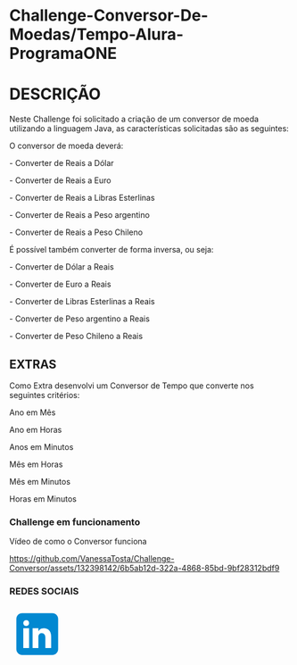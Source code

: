
# Challenge-Conversor-De-Moedas/Tempo-Alura-ProgramaONE

<h1>DESCRIÇÃO</h1>
<p>Neste Challenge foi solicitado a criação de um conversor de moeda utilizando a linguagem Java, as características solicitadas são as seguintes:</p>

<p>O conversor de moeda deverá:</p>
<p>- Converter de Reais a Dólar</p>
<p>- Converter de Reais a Euro</p>
<p>- Converter de Reais a Libras Esterlinas</p>
<p>- Converter de Reais a Peso argentino</p>
<p>- Converter de Reais a Peso Chileno</p>

<p>É possível também converter de forma inversa, ou seja:</p>
<p>- Converter de Dólar a Reais</p>
<p>- Converter de Euro a Reais</p>        
<p>- Converter de Libras Esterlinas a Reais</p>        
<p>- Converter de Peso argentino a  Reais</p>        
<p>- Converter de Peso Chileno a Reais</p></p>  

<h2>EXTRAS</h2>
<p>Como Extra desenvolvi um Conversor de Tempo que converte nos seguintes critérios:</p>
<p>Ano em Mês</p>
<p>Ano em Horas</p>
<p>Anos em Minutos</p>
<p>Mês em Horas</p>
<p>Mês em Minutos</p>
<p>Horas em Minutos</p>

<h3>Challenge em funcionamento</h3>
<p>Vídeo de como o Conversor funciona</p>

https://github.com/VanessaTosta/Challenge-Conversor/assets/132398142/6b5ab12d-322a-4868-85bd-9bf28312bdf9

<h3>REDES SOCIAIS</h3>
<svg xmlns="http://www.w3.org/2000/svg" x="0px" y="0px" width="100" height="100" viewBox="0 0 48 48">
<path fill="#0288D1" d="M42,37c0,2.762-2.238,5-5,5H11c-2.761,0-5-2.238-5-5V11c0-2.762,2.239-5,5-5h26c2.762,0,5,2.238,5,5V37z"></path><path fill="#FFF" d="M12 19H17V36H12zM14.485 17h-.028C12.965 17 12 15.888 12 14.499 12 13.08 12.995 12 14.514 12c1.521 0 2.458 1.08 2.486 2.499C17 15.887 16.035 17 14.485 17zM36 36h-5v-9.099c0-2.198-1.225-3.698-3.192-3.698-1.501 0-2.313 1.012-2.707 1.99C24.957 25.543 25 26.511 25 27v9h-5V19h5v2.616C25.721 20.5 26.85 19 29.738 19c3.578 0 6.261 2.25 6.261 7.274L36 36 36 36z"></path>
</svg> <p><a href=https://www.linkedin.com/in/vanessa-tosta-/></a></p>







